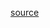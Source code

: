 [source](https://ec.europa.eu/eurostat/databrowser/view/gov_10a_main/default/table?lang=en&category=gov.gov_gfs10.gov_10a)